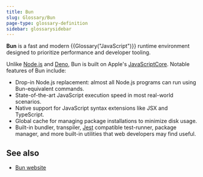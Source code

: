 ```yaml
---
title: Bun
slug: Glossary/Bun
page-type: glossary-definition
sidebar: glossarysidebar
---
```


**Bun** is a fast and modern {{Glossary("JavaScript")}} runtime environment designed to prioritize performance and developer tooling.

Unlike [Node.js](https://nodejs.org/) and [Deno](https://deno.com/), Bun is built on Apple's [JavaScriptCore](https://trac.webkit.org/wiki/JavaScriptCore). Notable features of Bun include:

- Drop-in Node.js replacement: almost all Node.js programs can run using Bun-equivalent commands.
- State-of-the-art JavaScript execution speed in most real-world scenarios.
- Native support for JavaScript syntax extensions like JSX and TypeScript.
- Global cache for managing package installations to minimize disk usage.
- Built-in bundler, transpiler, [Jest](https://jestjs.io/) compatible test-runner, package manager, and more built-in utilities that web developers may find useful.

## See also

- [Bun website](https://bun.com/)
